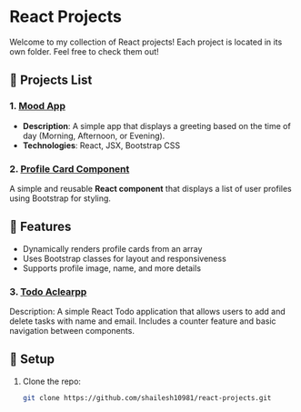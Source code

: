 # React Projects

Welcome to my collection of React projects! Each project is located in its own folder. Feel free to check them out!

## 📁 Projects List

### 1. [Mood App](https://github.com/shailesh10981/react-projects/tree/main/mood-app)

- **Description**: A simple app that displays a greeting based on the time of day (Morning, Afternoon, or Evening).
- **Technologies**: React, JSX, Bootstrap CSS

### 2. [Profile Card Component](https://github.com/shailesh10981/react-projects/tree/main/profile-card-component)

A simple and reusable **React component** that displays a list of user profiles using Bootstrap for styling.

## 🚀 Features

- Dynamically renders profile cards from an array
- Uses Bootstrap classes for layout and responsiveness
- Supports profile image, name, and more details

### 3. [Todo Aclearpp](https://github.com/shailesh10981/react-projects/tree/main/todo-app)

Description: A simple React Todo application that allows users to add and delete tasks with name and email. Includes a counter feature and basic navigation between components.

## 🚀 Setup

1. Clone the repo:

   ```bash
   git clone https://github.com/shailesh10981/react-projects.git
   ```
